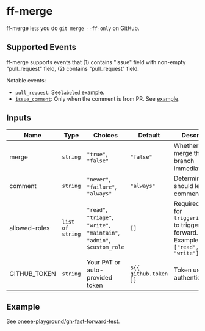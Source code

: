 # ff-merge

ff-merge lets you do `git merge --ff-only` on GitHub.

## Supported Events

ff-merge supports events that (1) contains "issue" field with non-empty "pull_request" field, (2) contains "pull_request" field.

Notable events:

- [`pull_request`](https://docs.github.com/en/actions/writing-workflows/choosing-when-your-workflow-runs/events-that-trigger-workflows#pull_request): See[`labeled` example](https://github.com/oneee-playground/gh-fast-forward-test/blob/main/.github/workflows/ff-label.yml).
- [`issue_comment`](https://docs.github.com/en/actions/writing-workflows/choosing-when-your-workflow-runs/events-that-trigger-workflows#issue_comment): Only when the comment is from PR. See [example](https://github.com/oneee-playground/gh-fast-forward-test/blob/main/.github/workflows/ff-comment.yml).

## Inputs

| Name          | Type             | Choices                                                                  | Default               | Description                                                                                   |
| ------------- | ---------------- | ------------------------------------------------------------------------ | --------------------- | --------------------------------------------------------------------------------------------- |
| merge         | `string`         | `"true"`, `"false"`                                                      | `"false"`             | Whether to merge the branch immediately.                                                      |
| comment       | `string`         | `"never"`, `"failure"`, `"always"`                                       | `"always"`            | Determines if it should leave a comment.                                                      |
| allowed-roles | `list of string` | `"read"`, `"triage"`, `"write"`, `"maintain"`, `"admin"`, `$custom_role` | `[]`                  | Required role(s) for `triggering_actor` to trigger fast-forward. Example: `["read", "write"]` |
| GITHUB_TOKEN  | `string`         | Your PAT or auto-provided token                                          | `${{ github.token }}` | Token used to authenticate                                                                    |

## Example

See [oneee-playground/gh-fast-forward-test](https://github.com/oneee-playground/gh-fast-forward-test).
